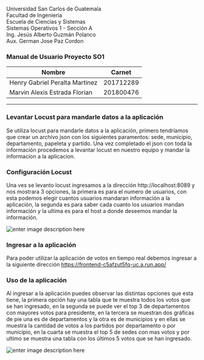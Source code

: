 ﻿Universidad San Carlos de Guatemala <br>
Facultad de Ingeniería <br>
Escuela de Ciencias y Sistemas <br>
Sistemas Operativos 1 - Sección A <br>
Ing. Jesús Alberto Guzmán Polanco <br>
Aux. German Jose Paz Cordon <br>

### Manual de Usuario Proyecto SO1

| Nombre | Carnet |
|--|--|
| Henry Gabriel Peralta Martinez | 201712289  |
| Marvin Alexis Estrada Florian | 201800476 |

---
### Levantar Locust para mandarle datos a la aplicación
Se utiliza locust para mandarle datos a la aplicación, primero tendríamos que crear un archivo json con los siguientes paramentos: sede, municipio, departamento, papeleta y partido. Una vez completado el json con toda la información procedemos a levantar locust en nuestro equipo y mandar la informacion a la aplicacion.

### Configuración Locust
 Una ves se levanto locust ingresamos a la dirección http://localhost:8089 y nos mostrara 3 opciones, la primera es para el numero de usuarios, con esta podemos elegir cuantos usuarios mandaran información a la aplicación, la segunda es para saber cada cuanto los usuarios mandan información y la ultima es para el host a donde deseemos mandar la información.

![enter image description here](https://i.ibb.co/ggb3p5X/Locust.png)

### Ingresar a la aplicación
Para poder utilizar la aplicación de votos en tiempo real debemos ingresar a la siguiente dirección https://frontend-c5afzut5fq-uc.a.run.app/ 

### Uso de la aplicación
Al ingresar a la aplicación puedes observar las distintas opciones que esta tiene, la primera opción hay una tabla que te muestra todos los votos que se han ingresado, en la segunda  se puede ver el top 3 de departamentos con mayores votos para presidente, en la tercera se muestran dos gráficas de pie una es de departamentos y la otra es de municipios y en ellas se muestra la cantidad de votos a los partidos por departamento o por municipio, en la cuarta se muestra el top 5 de sedes con mas votos y por ultimo se muestra una tabla con los últimos 5 votos que se han ingresado.

![enter image description here](https://i.ibb.co/3TbsM6L/frontend.png)
